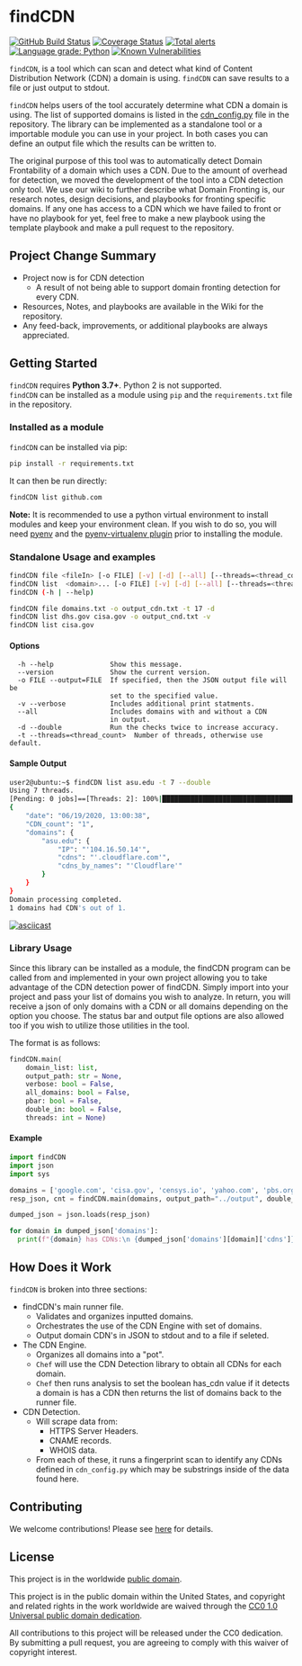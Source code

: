 # findCDN

[![GitHub Build Status](https://github.com/Pascal-0x90/findCDN/workflows/build/badge.svg)](https://github.com/Pascal-0x90/findCDN/actions)
[![Coverage Status](https://coveralls.io/repos/github/Pascal-0x90/findCDN/badge.svg?branch=develop)](https://coveralls.io/github/Pascal-0x90/findCDN?branch=develop)
[![Total alerts](https://img.shields.io/lgtm/alerts/g/Pascal-0x90/findCDN.svg?logo=lgtm&logoWidth=18)](https://lgtm.com/projects/g/Pascal-0x90/findCDN/alerts/)
[![Language grade: Python](https://img.shields.io/lgtm/grade/python/g/Pascal-0x90/findCDN.svg?logo=lgtm&logoWidth=18)](https://lgtm.com/projects/g/Pascal-0x90/findCDN/context:python)
[![Known Vulnerabilities](https://snyk.io/test/github/Pascal-0x90/findCDN/develop/badge.svg)](https://snyk.io/test/github/Pascal-0x90/findCDN)

`findCDN`, is a tool which can scan and detect what kind of Content Distribution
Network (CDN) a domain is using. `findCDN` can save results to a file or just
output to stdout.

`findCDN` helps users of the tool accurately determine what CDN a domain is
using. The list of supported domains is listed in the
[cdn_config.py](https://github.com/Pascal-0x90/findCDN/blob/develop/src/findCDN/cdnEngine/detectCDN/cdn_config.py)
file in the repository. The library can be implemented as a standalone tool or a
importable module you can use in your project. In both cases you can define an
output file which the results can be written to. </br>

The original purpose of this tool was to automatically detect Domain
Frontability of a domain which uses a CDN. Due to the amount of overhead for
detection, we moved the development of the tool into a CDN detection only tool.
We use our wiki to further describe what Domain Fronting is, our research notes,
design decisions, and playbooks for fronting specific domains. If any one has
access to a CDN which we have failed to front or have no playbook for yet, feel
free to make a new playbook using the template playbook and make a pull request
to the repository.

## Project Change Summary

- Project now is for CDN detection
  - A result of not being able to support domain fronting detection for every
    CDN.
- Resources, Notes, and playbooks are available in the Wiki for the repository.
- Any feed-back, improvements, or additional playbooks are always appreciated.

## Getting Started

`findCDN` requires **Python 3.7+**. Python 2 is not supported. </br> `findCDN`
can be installed as a module using `pip` and the `requirements.txt` file in the
repository.

### Installed as a module

`findCDN` can be installed via pip:

```bash
pip install -r requirements.txt
```

It can then be run directly:

```bash
findCDN list github.com
```

**Note:** It is recommended to use a python virtual environment to install
modules and keep your environment clean. If you wish to do so, you will need
[pyenv](https://github.com/pyenv/pyenv) and the
[pyenv-virtualenv plugin](https://github.com/pyenv/pyenv-virtualenv) prior to
installing the module.

### Standalone Usage and examples

```bash
findCDN file <fileIn> [-o FILE] [-v] [-d] [--all] [--threads=<thread_count>]
findCDN list  <domain>... [-o FILE] [-v] [-d] [--all] [--threads=<thread_count>]
findCDN (-h | --help)

findCDN file domains.txt -o output_cdn.txt -t 17 -d
findCDN list dhs.gov cisa.gov -o output_cnd.txt -v
findCDN list cisa.gov
```

#### Options

```plaintext
  -h --help              Show this message.
  --version              Show the current version.
  -o FILE --output=FILE  If specified, then the JSON output file will be
                         set to the specified value.
  -v --verbose           Includes additional print statments.
  --all                  Includes domains with and without a CDN
                         in output.
  -d --double            Run the checks twice to increase accuracy.
  -t --threads=<thread_count>  Number of threads, otherwise use default.
```

#### Sample Output

```bash
user2@ubuntu:~$ findCDN list asu.edu -t 7 --double
Using 7 threads.
[Pending: 0 jobs]==[Threads: 2]: 100%|███████████████████████████████████████████████████████████████████████████████████████████████████████████████████████████████████████████████| 2/2 [00:00<00:00,  2.22it/s]
{
    "date": "06/19/2020, 13:00:38",
    "CDN_count": "1",
    "domains": {
        "asu.edu": {
            "IP": "'104.16.50.14'",
            "cdns": "'.cloudflare.com'",
            "cdns_by_names": "'Cloudflare'"
        }
    }
}
Domain processing completed.
1 domains had CDN's out of 1.

```

[![asciicast](https://raw.githubusercontent.com/Pascal-0x90/findCDN/develop/findCDN.gif)](https://raw.githubusercontent.com/Pascal-0x90/findCDN/develop/findCDN.gif)

### Library Usage

Since this library can be installed as a module, the findCDN program can be
called from and implemented in your own project allowing you to take advantage
of the CDN detection power of findCDN. Simply import into your project and pass
your list of domains you wish to analyze. In return, you will receive a json of
only domains with a CDN or all domains depending on the option you choose. The
status bar and output file options are also allowed too if you wish to utilize
those utilities in the tool.

The format is as follows:

```python
findCDN.main(
    domain_list: list,
    output_path: str = None,
    verbose: bool = False,
    all_domains: bool = False,
    pbar: bool = False,
    double_in: bool = False,
    threads: int = None)
```

#### Example

```python
import findCDN
import json
import sys

domains = ['google.com', 'cisa.gov', 'censys.io', 'yahoo.com', 'pbs.org', 'github.com']
resp_json, cnt = findCDN.main(domains, output_path="../output", double_in=True, threads=23)

dumped_json = json.loads(resp_json)

for domain in dumped_json['domains']:
  print(f"{domain} has CDNs:\n {dumped_json['domains'][domain]['cdns']}")
```

## How Does it Work

`findCDN` is broken into three sections:

- findCDN's main runner file.
  - Validates and organizes inputted domains.
  - Orchestrates the use of the CDN Engine with set of domains.
  - Output domain CDN's in JSON to stdout and to a file if seleted.
- The CDN Engine.
  - Organizes all domains into a "pot".
  - `Chef` will use the CDN Detection library to obtain all CDNs for each
    domain.
  - `Chef` then runs analysis to set the boolean has_cdn value if it detects a
    domain is has a CDN then returns the list of domains back to the runner
    file.
- CDN Detection.
  - Will scrape data from:
    - HTTPS Server Headers.
    - CNAME records.
    - WHOIS data.
  - From each of these, it runs a fingerprint scan to identify any CDNs defined
    in `cdn_config.py` which may be substrings inside of the data found here.

## Contributing

We welcome contributions! Please see [here](CONTRIBUTING.md) for details.

## License

This project is in the worldwide [public domain](LICENSE).

This project is in the public domain within the United States, and copyright and
related rights in the work worldwide are waived through the
[CC0 1.0 Universal public domain dedication](https://creativecommons.org/publicdomain/zero/1.0/).

All contributions to this project will be released under the CC0 dedication. By
submitting a pull request, you are agreeing to comply with this waiver of
copyright interest.
